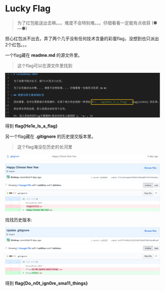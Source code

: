 # Lucky Flag

>为了红包能送出去嘛。。。难度不会特别难。。。仔细看看一定能有点收获 (●—●)

担心红包派不出去，弄了两个几乎没有任何技术含量的彩蛋flag，没想到也只派出2个红包。。。

一个flag藏在 **readme.md** 的源文件里。

>这个flag可以在源文件里找到

![readme.md](01.png)

得到 **flag{He1e_ls_a_flag}**

另一个flag藏在 **.gitignore** 的历史提交版本里。

>这个flag淹没在历史的长河里

![.gitignore 1](02.png)

![.gitignore 2](03.png)

找找历史版本:

![.gitignore 3](04.png)

得到 **flag{Do_n0t_ign0re_sma11_things}**
